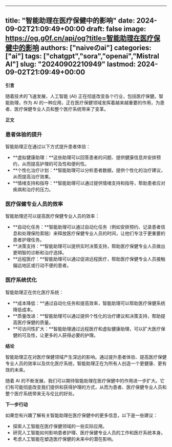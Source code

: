
---
title: "智能助理在医疗保健中的影响"
date: 2024-09-02T21:09:49+00:00
draft: false
image: https://og.g0f.cn/api/og?title=智能助理在医疗保健中的影响
authors: ["naiveのai"]
categories: ["ai"]
tags: ["chatgpt","sora","openai","Mistral AI"]
slug: "20240902210949"
lastmod: 2024-09-02T21:09:49+00:00
---
**引言**

随着技术的飞速发展，人工智能 (AI) 正在彻底改变各个行业，包括医疗保健。智能助理，作为 AI 的一种应用，正在医疗保健领域发挥着越来越重要的作用，为患者、医疗保健专业人员和整个医疗系统带来了变革。

**正文**

### 患者体验的提升

智能助理正在通过以下方式提升患者体验：

- **虚拟健康助理：**这些助理可以回答患者的问题、提供健康信息并安排预约，从而提高护理的可及性和便利性。
- **个性化治疗计划：**智能助理可以分析患者数据，提供个性化的治疗建议，从而提高治疗效果。
- **情绪支持和指导：**智能助理可以通过提供情绪支持和指导，帮助患者应对疾病和治疗的压力。

### 医疗保健专业人员的效率

智能助理还可以提高医疗保健专业人员的效率：

- **自动化任务：**智能助理可以通过自动化任务（例如安排预约、记录患者信息和处理保险索赔）来释放医疗保健专业人员的时间，让他们专注于更重要的患者护理任务。
- **决策支持：**智能助理可以提供实时决策支持，帮助医疗保健专业人员做出更明智的诊断和治疗选择。
- **远程医疗：**智能助理可以通过促进远程医疗，帮助医疗保健专业人员接触偏远地区或行动不便的患者。

### 医疗系统优化

智能助理正在优化医疗系统：

- **成本降低：**通过自动化任务和提高效率，智能助理可以帮助医疗保健系统降低成本。
- **质量改进：**智能助理可以通过提供个性化的治疗建议和决策支持，帮助提高医疗保健的质量。
- **可访问性扩大：**智能助理通过远程医疗和虚拟健康助理，可以扩大医疗保健的可及性，让更多的人获得必要的护理。

**结论**

智能助理正在对医疗保健领域产生深远的影响。通过提升患者体验、提高医疗保健专业人员的效率以及优化医疗系统，智能助理正在为所有人创造一个更健康、更有效的未来。

随着 AI 的不断发展，我们可以期待智能助理在医疗保健中的作用进一步扩大。它们有可能彻底改变我们提供和获得护理的方式，从而为患者、医疗保健专业人员和整个医疗系统带来无与伦比的好处。

**下一步行动**

如果您有兴趣了解有关智能助理在医疗保健中的更多信息，以下是一些建议：

- 探索人工智能在医疗保健领域的一些实际应用。
- 研究人工智能如何影响患者护理、医疗保健专业人员的工作和医疗系统本身。
- 考虑人工智能在塑造医疗保健的未来中的潜在影响。